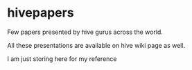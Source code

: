 hivepapers
==========

Few papers presented by hive gurus across the world.

All these presentations are available on hive wiki page as well. 

I am just storing here for my reference 

